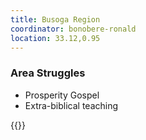 ```yaml
---
title: Busoga Region
coordinator: bonobere-ronald
location: 33.12,0.95
---
```


### Area Struggles

 - Prosperity Gospel
 - Extra-biblical teaching

{{<map marker-points="33.12,0.95">}}
